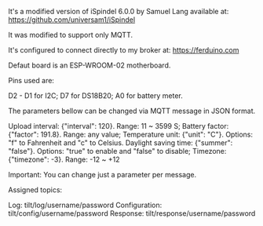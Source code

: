 It's a modified version of iSpindel 6.0.0 by Samuel Lang available at: https://github.com/universam1/iSpindel

It was modified to support only MQTT.

It's configured to connect directly to my broker at: https://ferduino.com

Defaut board is an ESP-WROOM-02 motherboard.

Pins used are:

D2 - D1 for I2C;
D7 for DS18B20;
A0 for battery meter.

The parameters bellow can be changed via MQTT message in JSON format.

Upload interval: {"interval": 120}. Range: 11 ~ 3599 S;
Battery factor: {"factor": 191.8}. Range: any value;
Temperature unit: {"unit": "C"}. Options: "f" to Fahrenheit and "c" to Celsius.
Daylight saving time: {"summer": "false"}. Options: "true" to enable and "false" to disable;
Timezone: {"timezone": -3}. Range: -12 ~ +12

Important: You can change just a parameter per message.

Assigned topics:

Log: tilt/log/username/password
Configuration: tilt/config/username/password
Response: tilt/response/username/password
